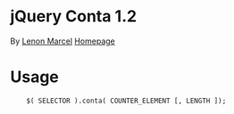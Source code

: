 
jQuery Conta 1.2
======================
By [Lenon Marcel](http://lenonmarcel.com.br/)
[Homepage](http://lenonmarcel.com.br/code/jquery-conta)

Usage
========
        $( SELECTOR ).conta( COUNTER_ELEMENT [, LENGTH ]);
